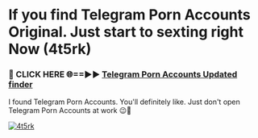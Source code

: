 # If you find Telegram Porn Accounts Original. Just start to sexting right Now (4t5rk)

<h3>🔴 CLICK HERE 🌐==►► <a href="https://tinyurl.com/mtbk5fxa" rel="nofollow">Telegram Porn Accounts Updated finder</a></h3>

I found Telegram Porn Accounts. You'll definitely like. Just don't open Telegram Porn Accounts at work 😉💬

[![4t5rk](https://i.imgur.com/Q8WKrnY.jpeg)](https://tinyurl.com/mtbk5fxa)
